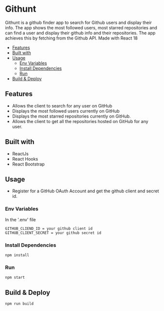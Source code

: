 # Githunt
Githunt is a github finder app to search for Github users and display their info. The app shows the most followed users, most starred repositories and can find a user and display their github info and their repositories. The app achieves this by fetching from the Github API. Made with React 18

<!-- toc -->

- [Features](#features)
- [Built with](#built-with)
- [Usage](#usage)
  - [Env Variables](#env-variables)
  - [Install Dependencies](#install-dependencies)
  - [Run](#run)
- [Build & Deploy](#build--deploy)

<!-- tocstop -->

## Features

- Allows the client to search for any user on GitHub
- Displays the most followed users currently on GitHub
- Displays the most starred repositories currently on GitHub.
- Allows the client to get all the repositories hosted on GitHub for any user.

## Built with

- ReactJs
- React Hooks
- React Bootstrap

## Usage

- Register for a GitHub OAuth Account and get the github client and secret id.

### Env Variables

In the '.env' file 

```
GITHUB_CLIEND_ID = your github client id
GITHUB_CLIENT_SECRET = your github secret id
```


### Install Dependencies

```
npm install
```

### Run

```
npm start
```

## Build & Deploy

```
npm run build
```


